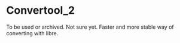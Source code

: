 # Convertool_2
To be used or archived. Not sure yet. Faster and more stable way of converting with libre.
